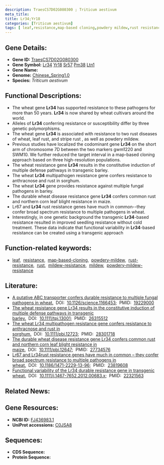 ```yaml
---
description: TraesCS7D02G080300 ; Triticum aestivum
meta_title:
title: Lr34;Yr18
categories: [Triticum aestivum]
tags: [ leaf,resistance,map-based cloning,powdery mildew,rust resistance,rust,mildew resistance,mildew,powdery mildew resistance ]
---
```


## Gene Details:
- **Gene ID:**	[TraesCS7D02G080300](https://ensembl.gramene.org/Triticum_aestivum/Gene/Summary?g=TraesCS7D02G080300)
- **Gene Symbol:** <u>Lr34</u>&nbsp;<u>Yr18</u>&nbsp;<u>Sr57</u>&nbsp;<u>Pm38</u>&nbsp;<u>Ltn1</u>
- **Gene Name:** 
- **Genome:** [Chinese_Spring1.0](https://ensembl.gramene.org/Triticum_aestivum/Info/Index)
- **Species:** *Triticum aestivum*

## Functional Descriptions:
   - The wheat gene **Lr34** has supported resistance to these pathogens for more than 50 years. **Lr34** is now shared by wheat cultivars around the world. 
   - Alleles of **Lr34** conferring resistance or susceptibility differ by three genetic polymorphisms.
   - The wheat gene **Lr34** is associated with resistance to two rust diseases of wheat, leaf rust, and stripe rust , as well as powdery mildew. 
   - Previous studies have localized the codominant gene **Lr34** on the short arm of chromosome 7D between the two markers gwm1220 and SWM10. We further reduced the target interval in a map-based cloning approach based on three high-resolution populations.
   - The wheat resistance gene **Lr34** results in the constitutive induction of multiple defense pathways in transgenic barley.
   - The wheat **Lr34** multipathogen resistance gene confers resistance to anthracnose and rust in sorghum.
   - The wheat **Lr34** gene provides resistance against multiple fungal pathogens in barley.
   - The durable wheat disease resistance gene **Lr34** confers common rust and northern corn leaf blight resistance in maize.
   - Lr67 and **Lr34** rust resistance genes have much in common--they confer broad spectrum resistance to multiple pathogens in wheat.
   - Interestingly, in one genetic background the transgenic **Lr34**-based resistance resulted in improved seedling resistance without cold treatment. These data indicate that functional variability in **Lr34**-based resistance can be created using a transgenic approach

## Function-related keywords:
   - [leaf](/tags/leaf/),&nbsp;&nbsp;[resistance](/tags/resistance/),&nbsp;&nbsp;[map-based-cloning](/tags/map-based-cloning/),&nbsp;&nbsp;[powdery-mildew](/tags/powdery-mildew/),&nbsp;&nbsp;[rust-resistance](/tags/rust-resistance/),&nbsp;&nbsp;[rust](/tags/rust/),&nbsp;&nbsp;[mildew-resistance](/tags/mildew-resistance/),&nbsp;&nbsp;[mildew](/tags/mildew/),&nbsp;&nbsp;[powdery-mildew-resistance](/tags/powdery-mildew-resistance/)

## Literature:
   - [A putative ABC transporter confers durable resistance to multiple fungal pathogens in wheat.](https://www.science.org/doi/10.1126/science.1166453?url_ver=Z39.88-2003&rfr_id=ori:rid:crossref.org&rfr_dat=cr_pub%20%200pubmed)&nbsp;&nbsp;DOI:&nbsp;&nbsp;[10.1126/science.1166453](https://www.science.org/doi/10.1126/science.1166453?url_ver=Z39.88-2003&rfr_id=ori:rid:crossref.org&rfr_dat=cr_pub%20%200pubmed);&nbsp;&nbsp;PMID:&nbsp;&nbsp;[19229000](https://pubmed.ncbi.nlm.nih.gov/19229000/)
   - [The wheat resistance gene Lr34 results in the constitutive induction of multiple defense pathways in transgenic barley.](https://doi.org/10.1111/tpj.13001)&nbsp;&nbsp;DOI:&nbsp;&nbsp;[10.1111/tpj.13001](https://doi.org/10.1111/tpj.13001);&nbsp;&nbsp;PMID:&nbsp;&nbsp;[26315512](https://pubmed.ncbi.nlm.nih.gov/26315512/)
   - [The wheat Lr34 multipathogen resistance gene confers resistance to anthracnose and rust in sorghum.](https://doi.org/10.1111/pbi.12723)&nbsp;&nbsp;DOI:&nbsp;&nbsp;[10.1111/pbi.12723](https://doi.org/10.1111/pbi.12723);&nbsp;&nbsp;PMID:&nbsp;&nbsp;[28301718](https://pubmed.ncbi.nlm.nih.gov/28301718/)
   - [The durable wheat disease resistance gene Lr34 confers common rust and northern corn leaf blight resistance in maize.](https://doi.org/10.1111/pbi.12647)&nbsp;&nbsp;DOI:&nbsp;&nbsp;[10.1111/pbi.12647](https://doi.org/10.1111/pbi.12647);&nbsp;&nbsp;PMID:&nbsp;&nbsp;[27734576](https://pubmed.ncbi.nlm.nih.gov/27734576/)
   - [Lr67 and Lr34rust resistance genes have much in common – they confer broad spectrum resistance to multiple pathogens in wheat.](https://doi.org/10.1186/1471-2229-13-96)&nbsp;&nbsp;DOI:&nbsp;&nbsp;[10.1186/1471-2229-13-96](https://doi.org/10.1186/1471-2229-13-96);&nbsp;&nbsp;PMID:&nbsp;&nbsp;[23819608](https://pubmed.ncbi.nlm.nih.gov/23819608/)
   - [Functional variability of the Lr34 durable resistance gene in transgenic wheat.](https://doi.org/10.1111/j.1467-7652.2012.00683.x)&nbsp;&nbsp;DOI:&nbsp;&nbsp;[10.1111/j.1467-7652.2012.00683.x](https://doi.org/10.1111/j.1467-7652.2012.00683.x);&nbsp;&nbsp;PMID:&nbsp;&nbsp;[22321563](https://pubmed.ncbi.nlm.nih.gov/22321563/)

## Related News:

## Gene Resources:
- **NCBI ID:**  [FJ436983.1](https://www.ncbi.nlm.nih.gov/gene/?term=FJ436983.1)
- **UniProt accessions:** [C0JSA8](https://www.uniprot.org/uniprotkb/C0JSA8/entry)



## Sequences:
- **CDS Sequence:**
- **Protein Sequence:**
